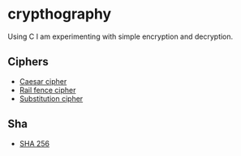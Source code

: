# crypthography
Using C I am experimenting with simple encryption and decryption.

## Ciphers
 - [Caesar cipher](https://en.wikipedia.org/wiki/Caesar_cipher)
 - [Rail fence cipher](https://en.wikipedia.org/wiki/Rail_fence_cipher)
 - [Substitution cipher](https://en.wikipedia.org/wiki/Substitution_cipher)
 
## Sha
 - [SHA 256](https://en.wikipedia.org/wiki/SHA-2)

